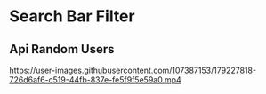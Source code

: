 # Search Bar Filter
## Api Random Users



https://user-images.githubusercontent.com/107387153/179227818-726d6af6-c519-44fb-837e-fe5f9f5e59a0.mp4

